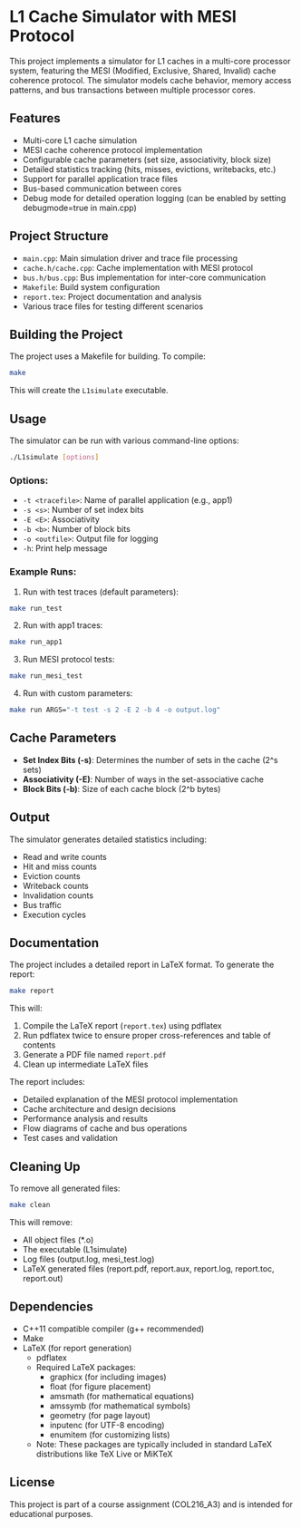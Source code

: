 # L1 Cache Simulator with MESI Protocol

This project implements a simulator for L1 caches in a multi-core processor system, featuring the MESI (Modified, Exclusive, Shared, Invalid) cache coherence protocol. The simulator models cache behavior, memory access patterns, and bus transactions between multiple processor cores.

## Features

- Multi-core L1 cache simulation
- MESI cache coherence protocol implementation
- Configurable cache parameters (set size, associativity, block size)
- Detailed statistics tracking (hits, misses, evictions, writebacks, etc.)
- Support for parallel application trace files
- Bus-based communication between cores
- Debug mode for detailed operation logging (can be enabled by setting debugmode=true in main.cpp)

## Project Structure

- `main.cpp`: Main simulation driver and trace file processing
- `cache.h/cache.cpp`: Cache implementation with MESI protocol
- `bus.h/bus.cpp`: Bus implementation for inter-core communication
- `Makefile`: Build system configuration
- `report.tex`: Project documentation and analysis
- Various trace files for testing different scenarios

## Building the Project

The project uses a Makefile for building. To compile:

```bash
make
```

This will create the `L1simulate` executable.

## Usage

The simulator can be run with various command-line options:

```bash
./L1simulate [options]
```

### Options:
- `-t <tracefile>`: Name of parallel application (e.g., app1)
- `-s <s>`: Number of set index bits
- `-E <E>`: Associativity
- `-b <b>`: Number of block bits
- `-o <outfile>`: Output file for logging
- `-h`: Print help message

### Example Runs:

1. Run with test traces (default parameters):
```bash
make run_test
```

2. Run with app1 traces:
```bash
make run_app1
```

3. Run MESI protocol tests:
```bash
make run_mesi_test
```

4. Run with custom parameters:
```bash
make run ARGS="-t test -s 2 -E 2 -b 4 -o output.log"
```

## Cache Parameters

- **Set Index Bits (-s)**: Determines the number of sets in the cache (2^s sets)
- **Associativity (-E)**: Number of ways in the set-associative cache
- **Block Bits (-b)**: Size of each cache block (2^b bytes)

## Output

The simulator generates detailed statistics including:
- Read and write counts
- Hit and miss counts
- Eviction counts
- Writeback counts
- Invalidation counts
- Bus traffic
- Execution cycles

## Documentation

The project includes a detailed report in LaTeX format. To generate the report:

```bash
make report
```

This will:
1. Compile the LaTeX report (`report.tex`) using pdflatex
2. Run pdflatex twice to ensure proper cross-references and table of contents
3. Generate a PDF file named `report.pdf`
4. Clean up intermediate LaTeX files

The report includes:
- Detailed explanation of the MESI protocol implementation
- Cache architecture and design decisions
- Performance analysis and results
- Flow diagrams of cache and bus operations
- Test cases and validation

## Cleaning Up

To remove all generated files:

```bash
make clean
```

This will remove:
- All object files (*.o)
- The executable (L1simulate)
- Log files (output.log, mesi_test.log)
- LaTeX generated files (report.pdf, report.aux, report.log, report.toc, report.out)

## Dependencies

- C++11 compatible compiler (g++ recommended)
- Make
- LaTeX (for report generation)
  - pdflatex
  - Required LaTeX packages:
    - graphicx (for including images)
    - float (for figure placement)
    - amsmath (for mathematical equations)
    - amssymb (for mathematical symbols)
    - geometry (for page layout)
    - inputenc (for UTF-8 encoding)
    - enumitem (for customizing lists)
  - Note: These packages are typically included in standard LaTeX distributions like TeX Live or MiKTeX

## License

This project is part of a course assignment (COL216_A3) and is intended for educational purposes.